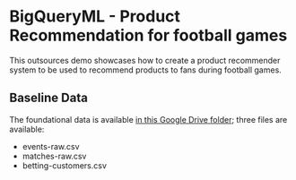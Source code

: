 # BigQueryML - Product Recommendation for football games

This outsources demo showcases how to create a product recommender system to be used to recommend products to fans during football games.

## Baseline Data

The foundational data is available [in this Google Drive folder](https://drive.google.com/drive/folders/1V5q155BDNohhlCbMxIp5YbDMJOThU5kG?usp=sharing); three files are available: 

- events-raw.csv
- matches-raw.csv
- betting-customers.csv
